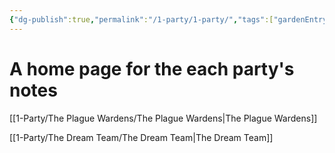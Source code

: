 ```yaml
---
{"dg-publish":true,"permalink":"/1-party/1-party/","tags":["gardenEntry"],"created":"2025-03-21T12:57:07.349-04:00","updated":"2025-03-25T22:45:36.995-04:00"}
---
```


# A home page for the each party's notes

[[1-Party/The Plague Wardens/The Plague Wardens\|The Plague Wardens]]

[[1-Party/The Dream Team/The Dream Team\|The Dream Team]]